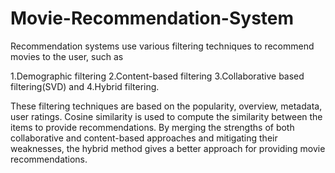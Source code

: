 # Movie-Recommendation-System

Recommendation systems use various filtering techniques to recommend movies to the user, such as 

1.Demographic filtering
2.Content-based filtering
3.Collaborative based filtering(SVD) and 
4.Hybrid filtering. 

These filtering techniques are based on the popularity, overview, metadata, user ratings. Cosine similarity is used to compute the similarity between the items to provide recommendations. By merging the strengths of both collaborative and content-based approaches and mitigating their weaknesses, the hybrid method gives a better approach for providing movie recommendations.
